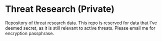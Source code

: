 Threat Research (Private)
=======================

Repository of threat research data. This repo is reserved for data that I've deemed secret, as it is still relevant to active threats. Please email me for encryption passphrase. 
